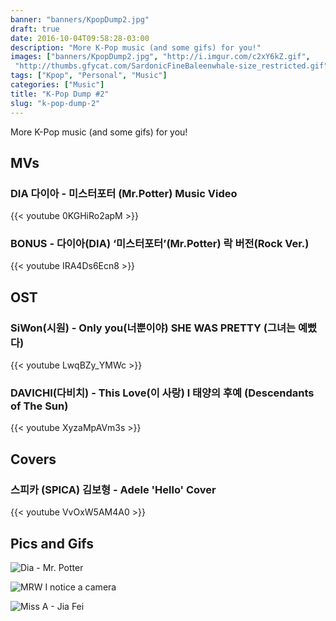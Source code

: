 ```yaml
---
banner: "banners/KpopDump2.jpg"
draft: true
date: 2016-10-04T09:58:28-03:00
description: "More K-Pop music (and some gifs) for you!"
images: ["banners/KpopDump2.jpg", "http://i.imgur.com/c2xY6kZ.gif",
 "http://thumbs.gfycat.com/SardonicFineBaleenwhale-size_restricted.gif", "http://i.giphy.com/R2vQ5QDS13x6g.gif"]
tags: ["Kpop", "Personal", "Music"]
categories: ["Music"]
title: "K-Pop Dump #2"
slug: "k-pop-dump-2"
---
```


More K-Pop music (and some gifs) for you!

<!--more-->

## MVs

### DIA 다이아 - 미스터포터 (Mr.Potter) Music Video

{{< youtube 0KGHiRo2apM >}}

### BONUS - 다이아(DIA) ‘미스터포터’(Mr.Potter) 락 버전(Rock Ver.)

{{< youtube IRA4Ds6Ecn8 >}}

## OST

### SiWon(시원) - Only you(너뿐이야) SHE WAS PRETTY (그녀는 예뻤다)

{{< youtube LwqBZy_YMWc >}}

### DAVICHI(다비치) - This Love(이 사랑) l 태양의 후예 (Descendants of The Sun) 

{{< youtube XyzaMpAVm3s >}}

## Covers

### 스피카 (SPICA) 김보형 - Adele 'Hello' Cover

{{< youtube VvOxW5AM4A0 >}}

## Pics and Gifs

![Dia - Mr. Potter](http://i.imgur.com/c2xY6kZ.gif)

![MRW I notice a camera](http://thumbs.gfycat.com/SardonicFineBaleenwhale-size_restricted.gif)

<img src="http://i.giphy.com/R2vQ5QDS13x6g.gif" alt="Miss A - Jia Fei" class="img-medium"></a>

